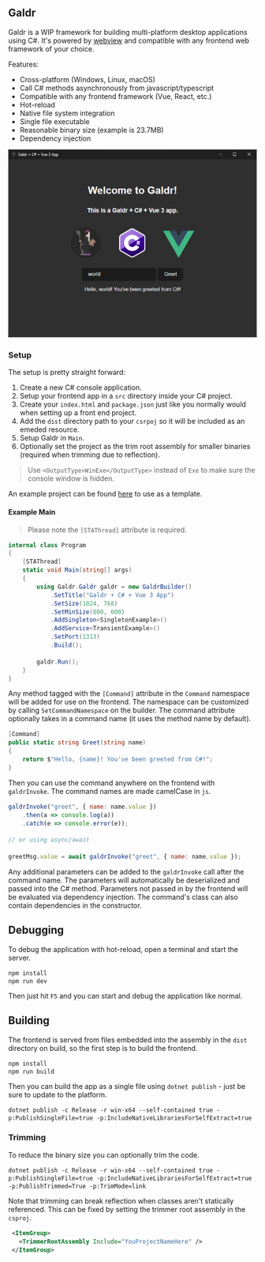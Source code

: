 ﻿## Galdr

Galdr is a WIP framework for building multi-platform desktop applications using C#. It's powered by [webview](https://github.com/webview/webview) and compatible with any frontend web framework of your choice.

Features:
* Cross-platform (Windows, Linux, macOS)
* Call C# methods asynchronously from javascript/typescript
* Compatible with any frontend framework (Vue, React, etc.)
* Hot-reload
* Native file system integration
* Single file executable
* Reasonable binary size (example is 23.7MB)
* Dependency injection

![screenshot](https://raw.githubusercontent.com/rthomasv3/Galdr/master/Galdr/screenshot.png)

### Setup

The setup is pretty straight forward:

1. Create a new C# console application.
2. Setup your frontend app in a `src` directory inside your C# project.
3. Create your `index.html` and `package.json` just like you normally would when setting up a front end project.
4. Add the `dist` directory path to your `csrpoj` so it will be included as an emeded resource.
5. Setup Galdr in `Main`.
6. Optionally set the project as the trim root assembly for smaller binaries (required when trimming due to reflection).

> Use `<OutputType>WinExe</OutputType>` instead of `Exe` to make sure the console window is hidden.

An example project can be found [here](https://github.com/rthomasv3/GaldrPOC) to use as a template.

#### Example Main

> Please note the `[STAThread]` attribute is required.

```cs
internal class Program
{
    [STAThread]
    static void Main(string[] args)
    {
        using Galdr.Galdr galdr = new GaldrBuilder()
            .SetTitle("Galdr + C# + Vue 3 App")
            .SetSize(1024, 768)
            .SetMinSize(800, 600)
            .AddSingleton<SingletonExample>()
            .AddService<TransientExample>()
            .SetPort(1313)
            .Build();

        galdr.Run();
    }
}
```

Any method tagged with the `[Command]` attribute in the `Command` namespace will be added for use on the frontend. The namespace can be customized by calling `SetCommandNamespace` on the builder. The command attribute optionally takes in a command name (it uses the method name by default).

```cs
[Command]
public static string Greet(string name)
{
    return $"Hello, {name}! You've been greeted from C#!";
}
```

Then you can use the command anywhere on the frontend with `galdrInvoke`. The command names are made camelCase in `js`.

```js
galdrInvoke("greet", { name: name.value })
    .then(a => console.log(a))
    .catch(e => console.error(e));

// or using async/await

greetMsg.value = await galdrInvoke("greet", { name: name.value });
```

Any additional parameters can be added to the `galdrInvoke` call after the command name. The parameters will automatically be deserialized and passed into the C# method. Parameters not passed in by the frontend will be evaluated via dependency injection. The command's class can also contain dependencies in the constructor.


## Debugging

To debug the application with hot-reload, open a terminal and start the server.

```
npm install
npm run dev
```

Then just hit `F5` and you can start and debug the application like normal.


## Building

The frontend is served from files embedded into the assembly in the `dist` directory on build, so the first step is to build the frontend.

```
npm install
npm run build
```

Then you can build the app as a single file using `dotnet publish` - just be sure to update to the platform.

```
dotnet publish -c Release -r win-x64 --self-contained true -p:PublishSingleFile=true -p:IncludeNativeLibrariesForSelfExtract=true
```

### Trimming

To reduce the binary size you can optionally trim the code.

```
dotnet publish -c Release -r win-x64 --self-contained true -p:PublishSingleFile=true -p:IncludeNativeLibrariesForSelfExtract=true -p:PublishTrimmed=True -p:TrimMode=link
```

Note that trimming can break reflection when classes aren't statically referenced. This can be fixed by setting the trimmer root assembly in the `csproj`.

```xml
 <ItemGroup>
   <TrimmerRootAssembly Include="YouProjectNameHere" />
 </ItemGroup>
```
